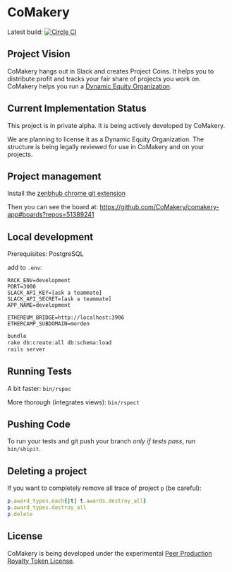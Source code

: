 # CoMakery

Latest build: [![Circle CI](https://circleci.com/gh/CoMakery/comakery-app/tree/master.svg?style=svg)](https://circleci.com/gh/CoMakery/comakery-app/tree/master)

## Project Vision

CoMakery hangs out in Slack and creates Project Coins.
It helps you to distribute profit and tracks your fair share of projects you work on.
CoMakery helps you run a [Dynamic Equity Organization](https://github.com/citizencode/dynamic-equity-organization).

## Current Implementation Status

This project is in private alpha.
It is being actively developed by CoMakery.

We are planning to license it as a Dynamic Equity Organization.
The structure is being legally reviewed for use in CoMakery and on your projects.

## Project management

Install the [zenbhub chrome git extension](https://chrome.google.com/webstore/detail/zenhub-for-github/ogcgkffhplmphkaahpmffcafajaocjbd?hl=en-US)

Then you can see the board at: https://github.com/CoMakery/comakery-app#boards?repos=51389241

## Local development

Prerequisites: PostgreSQL

add to `.env`:

```
RACK_ENV=development
PORT=3000
SLACK_API_KEY=[ask a teammate]
SLACK_API_SECRET=[ask a teammate]
APP_NAME=development

ETHEREUM_BRIDGE=http://localhost:3906
ETHERCAMP_SUBDOMAIN=morden
```

```sh
bundle
rake db:create:all db:schema:load
rails server
```

## Running Tests

A bit faster: `bin/rspec`

More thorough (integrates views): `bin/rspect`

## Pushing Code

To run your tests and git push your branch *only if tests pass*, run `bin/shipit`.

## Deleting a project

If you want to completely remove all trace of project `p` (be careful):

```ruby
p.award_types.each{|t| t.awards.destroy_all}
p.award_types.destroy_all
p.delete
```

## License

CoMakery is being developed under the experimental
[Peer Production Royalty Token License](https://github.com/comakery/comakery-app/blob/master/LICENSE.md).
